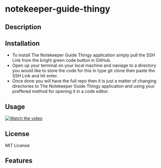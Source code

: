 # notekeeper-guide-thingy

## Description



## Installation

- To install The Notekeeper Guide Thingy application simply pull the SSH Link from the bright green code button in GitHub.
- Open up your terminal on your local machine and naviage to a directory you would like to store the code for this in type git clone then paste the SSH Link and hit enter.
- Once done you will have the full repo then it is just a matter of changing directories to The Notekeeper Guide Thingy application and using your preffered method for opening it in a code editor.

## Usage


[![Watch the video](./assets/images/screenshot%20.png)](https://drive.google.com/file/d/1nh3gUgSpdbvTu9GYYMg3tOoA8StHJoGH/view)

## License

MIT License

## Features

